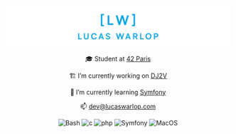 
<picture>
  <source media="(prefers-color-scheme: dark)" srcset="ressources/github-readme-cover-dark.png">
  <source media="(prefers-color-scheme: light)" srcset="ressources/github-readme-cover-dark.png">
  <img alt="Shows an illustrated sun in light mode and a moon with stars in dark mode." src="ressources/lw-blue-banner.png">
</picture>

<p align="center">🎓 Student at <a href="https://42.fr" target="_blank">42 Paris</a></p>

<p align="center">🏗️ I’m currently working on <a href="https://dj2v.fr" target="_blank">DJ2V</a></p>

<p align="center">🌱 I’m currently learning <a href="https://syymfony.com" target="_blank">Symfony</a></p>

<p align="center">📫 <a href="mailto:dev@lucaswarlop.com" target="_blank">dev@lucaswarlop.com</a></p>

<div align="center">
  <img alt="Bash" src="https://img.shields.io/badge/Bash-%2300000f.svg?style=flat&logo=gnu-bash&logoColor=black&color=white">
  <img alt="c" src="https://img.shields.io/badge/C-0?style=flat&logo=c&logoColor=black&color=white">
  <img alt="php" src="https://img.shields.io/badge/PHP-0?style=flat&logo=php&logoColor=black&color=white">
  <img alt="Symfony" src="https://img.shields.io/badge/Symfony-0?style=flat&logo=symfony&logoColor=black&color=white">
  <img alt="MacOS" src="https://img.shields.io/badge/MacOS-0?style=flat&logo=apple&logoColor=black&color=white">
</div>